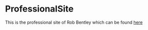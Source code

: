 # ProfessionalSite

This is the professional site of Rob Bentley which can be found [here](https://robbentley96.github.io/)